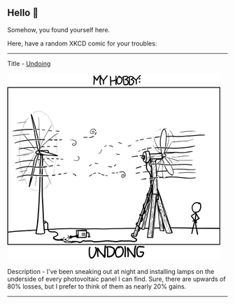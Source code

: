 ## Hello 👀

Somehow, you found yourself here.

Here, have a random XKCD comic for your troubles:

-----------------------------------

Title - [Undoing](https://xkcd.com/1119)

![Undoing](./random_comic.png)

Description - I've been sneaking out at night and installing lamps on the underside of every photovoltaic panel I can find. Sure, there are upwards of 80% losses, but I prefer to think of them as nearly 20% gains.

-----------------------------------